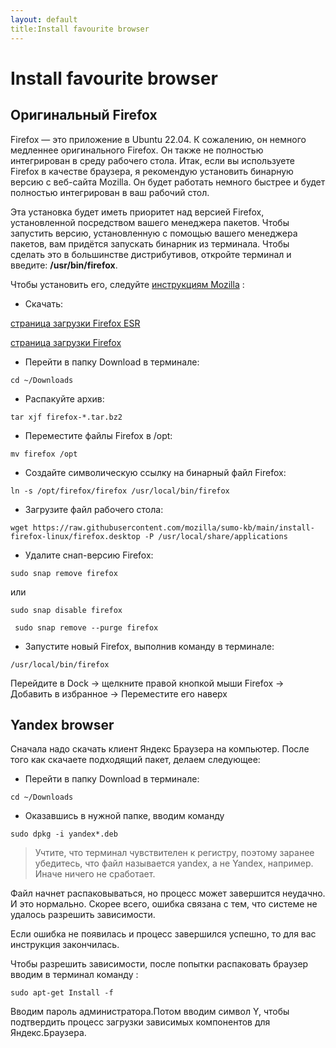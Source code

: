 ```yaml
---
layout: default
title:Install favourite browser
---
```


# Install favourite browser 

## Оригинальный Firefox

Firefox — это приложение в Ubuntu 22.04. К сожалению, он немного медленнее оригинального Firefox. Он также не полностью интегрирован в среду рабочего стола. Итак, если вы используете Firefox в качестве браузера, я рекомендую установить бинарную версию с веб-сайта Mozilla. Он будет работать немного быстрее и будет полностью интегрирован в ваш рабочий стол.

Эта установка будет иметь приоритет над версией Firefox, установленной посредством вашего менеджера пакетов.</mark> Чтобы запустить версию, установленную с помощью вашего менеджера пакетов, вам придётся запускать бинарник из терминала. Чтобы сделать это в большинстве дистрибутивов, откройте терминал и введите: <b>/usr/bin/firefox</b>.

Чтобы установить его, следуйте [инструкциям Mozilla](https://support.mozilla.org/ru/kb/ustanovka-firefox-na-linux#w_ustanovka-firefox-iz-bildov-mozilla-dlia-opytnykh-polzovatelei) :

* Скачать:

[страница загрузки Firefox ESR](https://www.mozilla.org/ru/firefox/all/#product-desktop-esr)

[страница загрузки Firefox](https://www.mozilla.org/ru/firefox/linux/?utm_medium=referral&utm_source=support.mozilla.org)

* Перейти в папку Download в терминале:

`cd ~/Downloads `

* Распакуйте архив:

`tar xjf firefox-*.tar.bz2 `

* Переместите файлы Firefox в /opt:

`mv firefox /opt `

* Создайте символическую ссылку на бинарный файл Firefox:

`ln -s /opt/firefox/firefox /usr/local/bin/firefox `

* Загрузите файл рабочего стола:

`wget https://raw.githubusercontent.com/mozilla/sumo-kb/main/install-firefox-linux/firefox.desktop -P /usr/local/share/applications `

* Удалите снап-версию Firefox:

`sudo snap remove firefox `

или

`sudo snap disable firefox`

` sudo snap remove --purge firefox`

* Запустите новый Firefox, выполнив команду в терминале:

`/usr/local/bin/firefox `

Перейдите в Dock -> щелкните правой кнопкой мыши Firefox -> Добавить в избранное -> Переместите его наверх
<br>

## Yandex browser 

Сначала надо скачать клиент Яндекс Браузера на компьютер. После того как скачаете подходящий пакет, делаем следующее:

* Перейти в папку Download в терминале:

`cd ~/Downloads `

* Оказавшись в нужной папке, вводим команду 

`sudo dpkg -i yandex*.deb`

>Учтите, что терминал чувствителен к регистру, поэтому заранее убедитесь, что файл называется yandex, а не Yandex, например. Иначе ничего не сработает.

Файл начнет распаковываться, но процесс может завершится неудачно. И это нормально. Скорее всего, ошибка связана с тем, что системе не удалось разрешить зависимости.

Если ошибка не появилась и процесс завершился успешно, то для вас инструкция закончилась. 

Чтобы разрешить зависимости, после попытки распаковать браузер вводим в терминал команду :

`sudo apt-get Install -f`

Вводим пароль администратора.Потом вводим символ Y, чтобы подтвердить процесс загрузки зависимых компонентов для Яндекс.Браузера.
